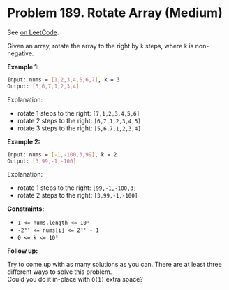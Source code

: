 Problem 189. Rotate Array (Medium)
==================================

See [on LeetCode](https://leetcode.com/problems/rotate-array/).

Given an array, rotate the array to the right by `k` steps, where `k` is non-negative.

**Example 1:**

```bash
Input: nums = [1,2,3,4,5,6,7], k = 3
Output: [5,6,7,1,2,3,4]
```

Explanation:

* rotate 1 steps to the right: `[7,1,2,3,4,5,6]`
* rotate 2 steps to the right: `[6,7,1,2,3,4,5]`
* rotate 3 steps to the right: `[5,6,7,1,2,3,4]`

**Example 2:**

```bash
Input: nums = [-1,-100,3,99], k = 2
Output: [3,99,-1,-100]
```

Explanation: 

* rotate 1 steps to the right: `[99,-1,-100,3]`
* rotate 2 steps to the right: `[3,99,-1,-100]`

**Constraints:**

* `1 <= nums.length <= 10⁵`
* `-2³¹ <= nums[i] <= 2³¹ - 1`
* `0 <= k <= 10⁵`

**Follow up:**

Try to come up with as many solutions as you can. There are at least three different ways to solve this problem. \
Could you do it in-place with `O(1)` extra space?
